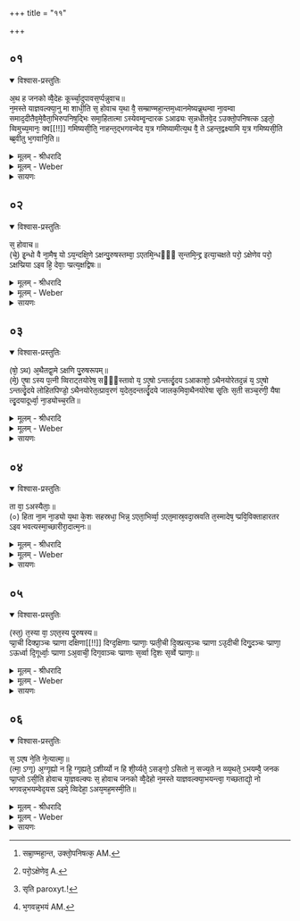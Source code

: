 +++
title = "११"

+++


## ०१


<details open><summary>विश्वास-प्रस्तुतिः</summary>

अ᳘थ ह जनको व्वै᳘देहः कूर्च्चा᳘दुपावस᳘र्प्पन्नुवाच॥  
न᳘मस्ते याज्ञवल्क्या᳘नु मा शाधी᳘ति स᳘ होवाच य᳘था वै᳘ सम्म्राण्महा᳘न्तम᳘ध्वानमेष्यन्न्र᳘थम्वा ना᳘वम्वा समाद᳘दीतैव᳘मे᳘वैता᳘भिरुपनिष᳘द्भिः समा᳘हितात्मा ऽस्येवम्वृ᳘न्दारक ऽआढ्यः स᳘न्नधीतवे᳘द ऽउक्तो᳘पनिषत्क ऽइतो᳘ व्विमुच्य᳘मानः᳘ क्व[[!!]] गमिष्यसी᳘ति᳘ नाहन्त᳘द्भगवन्वेद य᳘त्र गमिष्यामीत्य᳘थ वै᳘ ते ऽहन्त᳘द्वक्ष्यामि य᳘त्र गमिष्यसी᳘ति ब्ब्र᳘वीतु भ᳘गवानि᳘ति॥
</details>

<details><summary>मूलम् - श्रीधरादि</summary>

अ᳘थ ह जनको व्वै᳘देहः कूर्च्चा᳘दुपावस᳘र्प्पन्नुवाच॥  
न᳘मस्ते याज्ञवल्क्या᳘नु मा शाधी᳘ति स᳘ होवाच य᳘था वै᳘ सम्म्राण्महा᳘न्तम᳘ध्वानमेष्यन्न्र᳘थम्वा ना᳘वम्वा समाद᳘दीतैव᳘मे᳘वैता᳘भिरुपनिष᳘द्भिः समा᳘हितात्मा ऽस्येवम्वृ᳘न्दारक ऽआढ्यः स᳘न्नधीतवे᳘द ऽउक्तो᳘पनिषत्क ऽइतो᳘ व्विमुच्य᳘मानः᳘ क्व[[!!]] गमिष्यसी᳘ति᳘ नाहन्त᳘द्भगवन्वेद य᳘त्र गमिष्यामीत्य᳘थ वै᳘ ते ऽहन्त᳘द्वक्ष्यामि य᳘त्र गमिष्यसी᳘ति ब्ब्र᳘वीतु भ᳘गवानि᳘ति॥
</details>

<details><summary>मूलम् - Weber</summary>

अ᳘थ ह जनको वै᳘देहः कूर्चा᳘दुपावस᳘र्पन्नुवाच॥  
न᳘मस्ते याज्ञवल्क्या᳘नु मा शाधी᳘ति स᳘ होवाच य᳘था वै᳘ सम्राण्महा᳘न्तम᳘ध्वानमेष्यन्र᳘थं [^wbr_1] वा ना᳘वं वा समाद᳘दीतैव᳘मेॗवैता᳘भिरुपनिष᳘द्भिः समा᳘हितात्मास्येवं वृ᳘न्दारक आढ्यः स᳘न्नधीतवे᳘द उक्तो᳘पनिषत्क इतो᳘ विमुच्य᳘मानः क्व᳘ गमिष्यसी᳘तिॗ नाहं त᳘द्भगवन्वेद य᳘त्र गमिष्यामीत्य᳘थ वै᳘ तेऽहं त᳘द्वक्ष्यामि य᳘त्र गमिष्यसी᳘ति ब्र᳘वीतु भ᳘गवानि᳘ति॥  

[^wbr_1]: सम्रा᳘ण्महा᳘न्त, उक्तो᳘पनिषत्क᳘ AM.
</details>

<details><summary>सायणः</summary>

…
</details>


## ०२


<details open><summary>विश्वास-प्रस्तुतिः</summary>

स᳘ होवाच॥  
(चे᳘) इ᳘न्धो वै ना᳘मैष᳘ यो ऽय᳘न्दक्षि᳘णे ऽक्षन्पु᳘रुषस्तम्वा᳘ ऽएतमि᳘न्धᳫँ᳭ स᳘न्तमि᳘न्द्द्र इत्या᳘चक्षते परो᳘ ऽक्षेणेव परो᳘ ऽक्षप्प्रिया ऽइव हि᳘ देवाः᳘ प्प्रत्य᳘क्षद्विषः॥
</details>

<details><summary>मूलम् - श्रीधरादि</summary>

स᳘ होवाच॥  
(चे᳘) इ᳘न्धो वै ना᳘मैष᳘ यो ऽय᳘न्दक्षि᳘णे ऽक्षन्पु᳘रुषस्तम्वा᳘ ऽएतमि᳘न्धᳫँ᳭ स᳘न्तमि᳘न्द्द्र इत्या᳘चक्षते परो᳘ ऽक्षेणेव परो᳘ ऽक्षप्प्रिया ऽइव हि᳘ देवाः᳘ प्प्रत्य᳘क्षद्विषः॥
</details>

<details><summary>मूलम् - Weber</summary>

स᳘ होवाच॥  
इ᳘न्धो वै ना᳘मैषॗ योऽयं᳘ दक्षिॗणेऽक्षन्पु᳘रुषस्तं वा᳘ एतमि᳘न्धᳫं स᳘न्तमि᳘न्द्र इत्या᳘चक्षते परो᳘ऽक्षेणेव [^wbr_2] परो᳘ऽक्षप्रिया इव हि᳘ देवाः᳘ प्रत्य᳘क्षद्विषः॥  

[^wbr_2]: परो᳘ऽक्षेणेव᳘ A.
</details>

<details><summary>सायणः</summary>

…
</details>


## ०३


<details open><summary>विश्वास-प्रस्तुतिः</summary>

(षो᳘ ऽथ) अ᳘थैतद्वा᳘मे ऽक्षणि पु᳘रुषरूपम्॥  
(मे᳘) ए᳘षा ऽस्य प᳘त्नी व्विराट्तयोरेष᳘ सᳫँ᳭स्तावो य᳘ ऽए᳘षो ऽन्तर्त्दृ᳘दय ऽआकाशो᳘ ऽथैनयोरेतद᳘न्नं य᳘ ऽए᳘षो ऽन्तर्त्दृ᳘दये लोहितपिण्डो᳘ ऽथैनयोरेत᳘त्प्राव᳘रणं य᳘देत᳘दन्तर्त्दृ᳘दये जालक᳘मिवा᳘थैनयोरेषा सृ᳘तिः स᳘ती सञ्च᳘रणी᳘ यैषा त्दृ᳘दयादूर्ध्वा᳘ ना᳘ड्योच्च᳘रति॥
</details>

<details><summary>मूलम् - श्रीधरादि</summary>

(षो᳘ ऽथ) अ᳘थैतद्वा᳘मे ऽक्षणि पु᳘रुषरूपम्॥  
(मे᳘) ए᳘षा ऽस्य प᳘त्नी व्विराट्तयोरेष᳘ सᳫँ᳭स्तावो य᳘ ऽए᳘षो ऽन्तर्त्दृ᳘दय ऽआकाशो᳘ ऽथैनयोरेतद᳘न्नं य᳘ ऽए᳘षो ऽन्तर्त्दृ᳘दये लोहितपिण्डो᳘ ऽथैनयोरेत᳘त्प्राव᳘रणं य᳘देत᳘दन्तर्त्दृ᳘दये जालक᳘मिवा᳘थैनयोरेषा सृ᳘तिः स᳘ती सञ्च᳘रणी᳘ यैषा त्दृ᳘दयादूर्ध्वा᳘ ना᳘ड्योच्च᳘रति॥
</details>

<details><summary>मूलम् - Weber</summary>

अ᳘थैतद्वा᳘मेऽक्षि᳘णि पु᳘रुषरूपम्॥  
एॗषास्य प᳘त्नी विराट् त᳘योरेष᳘ संस्तावो य᳘ एॗषोऽन्तर्हृ᳘दय आकाशो᳘ऽथैनयोरेतद᳘न्नं य᳘ एॗषोऽन्तर्हृ᳘दये लोहितपिण्डो᳘ऽथैनयोरेत᳘त्प्राव᳘रणं य᳘देत᳘दन्तर्हृ᳘दये जालक᳘मिवा᳘थैनयोरेषा सृ᳘तिः [^wbr_3] स᳘ती संच᳘रणीॗ यैषा हृ᳘दयादूर्ध्वां᳘ नाॗड्युच्च᳘रति॥  

[^wbr_3]: सृति paroxyt.!
</details>

<details><summary>सायणः</summary>

…
</details>


## ०४


<details open><summary>विश्वास-प्रस्तुतिः</summary>

ता वा᳘ ऽअस्यैताः᳘॥  
(०) हिता ना᳘म ना᳘ड्यो य᳘था के᳘शः सहस्रधा᳘ भिन्न᳘ ऽएता᳘भिर्व्वा᳘ ऽएत᳘मास्र᳘वदा᳘स्रवति त᳘स्मादेष᳘ प्प्रवि᳘विक्ताहारतर ऽइव भवत्यस्मा᳘च्छारीरा᳘दात्म᳘नः॥
</details>

<details><summary>मूलम् - श्रीधरादि</summary>

ता वा᳘ ऽअस्यैताः᳘॥  
(०) हिता ना᳘म ना᳘ड्यो य᳘था के᳘शः सहस्रधा᳘ भिन्न᳘ ऽएता᳘भिर्व्वा᳘ ऽएत᳘मास्र᳘वदा᳘स्रवति त᳘स्मादेष᳘ प्प्रवि᳘विक्ताहारतर ऽइव भवत्यस्मा᳘च्छारीरा᳘दात्म᳘नः॥
</details>

<details><summary>मूलम् - Weber</summary>

ता वा᳘ अस्यैताः᳟॥  
हिता ना᳘म नाॗड्यो य᳘था के᳘शः सहस्रधा᳘ भिन्न᳘ एता᳘भिर्वा᳘ एत᳘मास्र᳘वदा᳘स्रवति त᳘स्मादेष᳘ प्रवि᳘विक्ताहारतर इव भवत्यस्मा᳘छारीरा᳘दात्म᳘नः॥
</details>

<details><summary>सायणः</summary>

…
</details>


## ०५


<details open><summary>विश्वास-प्रस्तुतिः</summary>

(स्त᳘) त᳘स्या वा᳘ ऽएत᳘स्य पु᳘रुषस्य॥  
प्प्रा᳘ची दिक्प्रा᳘ञ्चः प्प्राणा दक्षिणा[[!!]] दिग्द᳘क्षिणाः प्प्राणाः᳘ प्प्रती᳘ची दि᳘क्प्रत्य᳘ञ्चः प्प्राणा ऽउ᳘दीची दिगु᳘दञ्चः प्प्राणा᳘ ऽऊर्ध्वा दि᳘गूर्ध्वाः᳘ प्प्राणा ऽअ᳘वाची᳘ दिग᳘वाञ्चः प्प्राणाः स᳘र्व्वा दि᳘शः स᳘र्व्वे प्प्राणाः᳘॥
</details>

<details><summary>मूलम् - श्रीधरादि</summary>

(स्त᳘) त᳘स्या वा᳘ ऽएत᳘स्य पु᳘रुषस्य॥  
प्प्रा᳘ची दिक्प्रा᳘ञ्चः प्प्राणा दक्षिणा[[!!]] दिग्द᳘क्षिणाः प्प्राणाः᳘ प्प्रती᳘ची दि᳘क्प्रत्य᳘ञ्चः प्प्राणा ऽउ᳘दीची दिगु᳘दञ्चः प्प्राणा᳘ ऽऊर्ध्वा दि᳘गूर्ध्वाः᳘ प्प्राणा ऽअ᳘वाची᳘ दिग᳘वाञ्चः प्प्राणाः स᳘र्व्वा दि᳘शः स᳘र्व्वे प्प्राणाः᳘॥
</details>

<details><summary>मूलम् - Weber</summary>

त᳘स्या वा᳘ एत᳘स्य पु᳘रुषस्य॥  
प्रा᳘ची दिक्प्रा᳘ञ्चः प्राणा द᳘क्षिणा दिग्द᳘क्षिणाः प्राणाः᳘ प्रती᳘ची दि᳘क्प्रत्य᳘ञ्चः प्राणा उ᳘दीची दिगु᳘दञ्चः प्राणा ऊ ऊर्ध्वा दि᳘गूर्ध्वाः᳘ प्राणा अ᳘वाची दिग᳘वाञ्चः प्राणा स᳘र्वा दि᳘शः स᳘र्वे प्राणाः᳟॥
</details>

<details><summary>सायणः</summary>

…
</details>


## ०६


<details open><summary>विश्वास-प्रस्तुतिः</summary>

स᳘ ऽएष ने᳘ति ने᳘त्यात्मा᳘॥  
(त्मा᳘ ऽग्गृ) अ᳘ग्गृह्यो न हि᳘ ग्गृह्यते᳘ ऽशीर्य्यो न हि शी᳘र्य्यते᳘ ऽसङ्गो᳘ ऽसितो न᳘ सज्य᳘ते न व्व्य᳘थते᳘ ऽभयम्वै᳘ जनक प्प्रा᳘प्तो ऽसी᳘ति होवाच या᳘ज्ञवल्क्यः स᳘ होवाच जनको व्वै᳘देहो न᳘मस्ते याज्ञवल्क्या᳘भयन्त्वा᳘ गच्छताद्यो᳘ नो भगवन्न᳘भयम्वेद᳘यस ऽइमे᳘ व्विदेहा᳘ ऽअय᳘मह᳘मस्मी᳘ति॥
</details>

<details><summary>मूलम् - श्रीधरादि</summary>

स᳘ ऽएष ने᳘ति ने᳘त्यात्मा᳘॥  
(त्मा᳘ ऽग्गृ) अ᳘ग्गृह्यो न हि᳘ ग्गृह्यते᳘ ऽशीर्य्यो न हि शी᳘र्य्यते᳘ ऽसङ्गो᳘ ऽसितो न᳘ सज्य᳘ते न व्व्य᳘थते᳘ ऽभयम्वै᳘ जनक प्प्रा᳘प्तो ऽसी᳘ति होवाच या᳘ज्ञवल्क्यः स᳘ होवाच जनको व्वै᳘देहो न᳘मस्ते याज्ञवल्क्या᳘भयन्त्वा᳘ गच्छताद्यो᳘ नो भगवन्न᳘भयम्वेद᳘यस ऽइमे᳘ व्विदेहा᳘ ऽअय᳘मह᳘मस्मी᳘ति॥
</details>

<details><summary>मूलम् - Weber</summary>

स᳘ एष ने᳘ति ने᳘त्यात्मा᳟॥  
अ᳘गृह्यो न हि᳘ गृह्यते᳘ऽशीर्यो न हि शी᳘र्यते᳘ऽसङ्गो᳘ऽसितो न᳘ सज्य᳘ते न व्य᳘थते᳘ऽभयं वै᳘ जनक प्राॗप्तोऽसी᳘ति होवाच या᳘ज्ञवल्क्यः स᳘ होवाच जनको वै᳘देहो न᳘मस्ते याज्ञवल्क्या᳘भयं त्वा᳘गछताद्यो᳘ नो भगवन्न᳘भयं [^wbr_4] वेद᳘यस इमे᳘ विदेहा᳘ अय᳘मह᳘मस्मी᳘ति॥  

[^wbr_4]: भ᳘गवन्न᳘भयं AM.
</details>

<details><summary>सायणः</summary>

…
</details>

